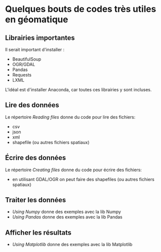 # Quelques bouts de codes très utiles en géomatique

## Librairies importantes

Il serait important d'installer :
* BeautifulSoup
* OGR/GDAL
* Pandas
* Requests
* LXML

L'idéal est d'installer Anaconda, car toutes ces librairies y sont incluses.

## Lire des données

Le répertoire _Reading files_ donne du code pour lire des fichiers:
* csv
* json
* xml
* shapefile (ou autres fichiers spatiaux)

## Écrire des données

Le répertoire _Creating files_ donne du code pour écrire des fichiers:
* en utilisant GDAL/OGR on peut faire des shapefiles (ou autres fichiers spatiaux)

## Traiter les données

* _Using Numpy_ donne des exemples avec la lib Numpy
* _Using Pandas_ donne des exemples avec la lib Pandas

## Afficher les résultats

* _Using Matplotlib_ donne des exemples avec la lib Matplotlib
